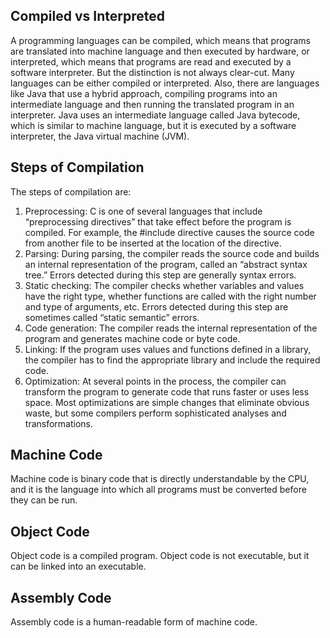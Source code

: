 ## Compiled vs Interpreted
A programming languages can be compiled, which means that programs are translated into machine language and then executed by hardware, or interpreted, which means that programs are read and executed by a software interpreter. But the distinction is not always clear-cut. Many languages can be either compiled or interpreted. Also, there are languages like Java that use a hybrid approach, compiling programs into an intermediate language and then running the translated program in an interpreter. Java uses an intermediate language called Java bytecode, which is similar to machine language, but it is executed by a software interpreter, the Java virtual machine (JVM).

## Steps of Compilation
The steps of compilation are:    
1. Preprocessing: C is one of several languages that include “preprocessing directives” that take effect before the program is compiled. For example, the #include directive causes the source code from another file to be inserted at the location of the directive.    
2. Parsing: During parsing, the compiler reads the source code and builds an internal representation of the program, called an “abstract syntax tree.” Errors detected during this step are generally syntax errors.    
3. Static checking: The compiler checks whether variables and values have the right type, whether functions are called with the right number and type of arguments, etc. Errors detected during this step are sometimes called “static semantic” errors.
4. Code generation: The compiler reads the internal representation of the program and generates machine code or byte code.
5. Linking: If the program uses values and functions defined in a library, the compiler has to find the appropriate library and include the required code.     
6. Optimization: At several points in the process, the compiler can transform the program to generate code that runs faster or uses less space. Most optimizations are simple changes that eliminate obvious waste, but some compilers perform sophisticated analyses and transformations.

## Machine Code
Machine code is binary code that is directly understandable by the CPU, and it is the language into which all programs must be converted before they can be run.

## Object Code
Object code is a compiled program. Object code is not executable, but it can be linked into an executable.

## Assembly Code
Assembly code is a human-readable form of machine code.
